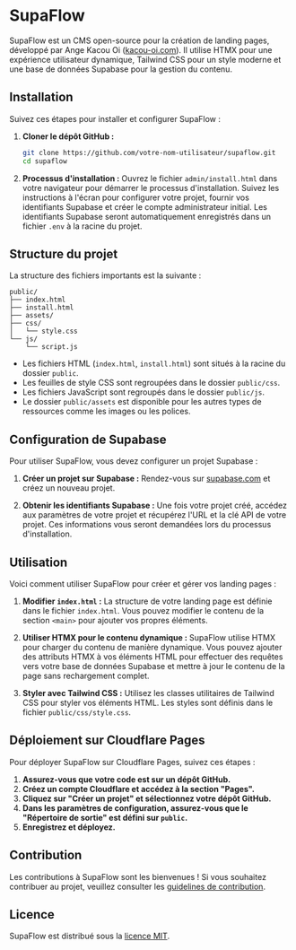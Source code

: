 # SupaFlow

SupaFlow est un CMS open-source pour la création de landing pages, développé par Ange Kacou Oi ([kacou-oi.com](https://kacou-oi.com)). Il utilise HTMX pour une expérience utilisateur dynamique, Tailwind CSS pour un style moderne et une base de données Supabase pour la gestion du contenu.

## Installation

Suivez ces étapes pour installer et configurer SupaFlow :

1. **Cloner le dépôt GitHub :**
   ```bash
   git clone https://github.com/votre-nom-utilisateur/supaflow.git
   cd supaflow
   ```

2. **Processus d'installation :**
   Ouvrez le fichier `admin/install.html` dans votre navigateur pour démarrer le processus d'installation. Suivez les instructions à l'écran pour configurer votre projet, fournir vos identifiants Supabase et créer le compte administrateur initial. Les identifiants Supabase seront automatiquement enregistrés dans un fichier `.env` à la racine du projet.

## Structure du projet

La structure des fichiers importants est la suivante :

```
public/
├── index.html
├── install.html
├── assets/
├── css/
│   └── style.css
└── js/
    └── script.js
```

*   Les fichiers HTML (`index.html`, `install.html`) sont situés à la racine du dossier `public`.
*   Les feuilles de style CSS sont regroupées dans le dossier `public/css`.
*   Les fichiers JavaScript sont regroupés dans le dossier `public/js`.
*   Le dossier `public/assets` est disponible pour les autres types de ressources comme les images ou les polices.

## Configuration de Supabase

Pour utiliser SupaFlow, vous devez configurer un projet Supabase :

1. **Créer un projet sur Supabase :**
   Rendez-vous sur [supabase.com](https://supabase.com/) et créez un nouveau projet.

2. **Obtenir les identifiants Supabase :**
   Une fois votre projet créé, accédez aux paramètres de votre projet et récupérez l'URL et la clé API de votre projet. Ces informations vous seront demandées lors du processus d'installation.

## Utilisation

Voici comment utiliser SupaFlow pour créer et gérer vos landing pages :

1. **Modifier `index.html` :**
   La structure de votre landing page est définie dans le fichier `index.html`. Vous pouvez modifier le contenu de la section `<main>` pour ajouter vos propres éléments.

2. **Utiliser HTMX pour le contenu dynamique :**
   SupaFlow utilise HTMX pour charger du contenu de manière dynamique. Vous pouvez ajouter des attributs HTMX à vos éléments HTML pour effectuer des requêtes vers votre base de données Supabase et mettre à jour le contenu de la page sans rechargement complet.

3. **Styler avec Tailwind CSS :**
   Utilisez les classes utilitaires de Tailwind CSS pour styler vos éléments HTML. Les styles sont définis dans le fichier `public/css/style.css`.

## Déploiement sur Cloudflare Pages

Pour déployer SupaFlow sur Cloudflare Pages, suivez ces étapes :

1. **Assurez-vous que votre code est sur un dépôt GitHub.**
2. **Créez un compte Cloudflare et accédez à la section "Pages".**
3. **Cliquez sur "Créer un projet" et sélectionnez votre dépôt GitHub.**
4. **Dans les paramètres de configuration, assurez-vous que le "Répertoire de sortie" est défini sur `public`.**
5. **Enregistrez et déployez.**

## Contribution

Les contributions à SupaFlow sont les bienvenues ! Si vous souhaitez contribuer au projet, veuillez consulter les [guidelines de contribution](CONTRIBUTING.md).

## Licence

SupaFlow est distribué sous la [licence MIT](LICENSE).
